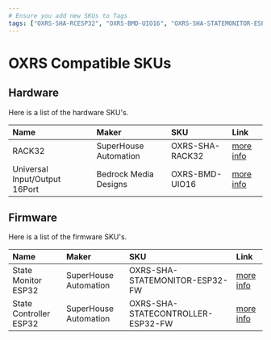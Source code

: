 ```yaml
---
# Ensure you add new SKUs to Tags
tags: ["OXRS-SHA-RCESP32", "OXRS-BMD-UIO16", "OXRS-SHA-STATEMONITOR-ESP32-FW"]
---
```

# OXRS Compatible SKUs

## Hardware

Here is a list of the hardware SKU's.

|Name      |Maker    |SKU                             |Link                     |
|:-------- |:--------|:-------------------------------|:------------------------|
|RACK32 | SuperHouse Automation | OXRS-SHA-RACK32 | [more info](/docs/hardware/controllers/rack32.html) |
|Universal Input/Output 16Port | Bedrock Media Designs | OXRS-BMD-UIO16| [more info](/docs/hardware/input-output-devices/universal-input-output-uio-16port.html) |


## Firmware

Here is a list of the firmware SKU's.

|Name      |Maker    |SKU                             |Link                     |
|:-------- |:--------|:-------------------------------|:------------------------|
|State Monitor ESP32 | SuperHouse Automation | OXRS-SHA-STATEMONITOR-ESP32-FW| [more info](/docs/firmware/state-monitor-esp32.html) |
|State Controller ESP32 | SuperHouse Automation | OXRS-SHA-STATECONTROLLER-ESP32-FW| [more info](/docs/firmware/state-controller-esp32.html) |
